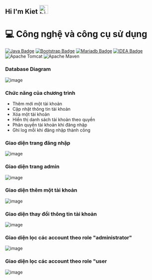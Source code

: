 ## Hi I'm Kiet <img src="https://user-images.githubusercontent.com/1303154/88677602-1635ba80-d120-11ea-84d8-d263ba5fc3c0.gif" width="28px" height="28px" alt="hi">

# 💻 Công nghệ và công cụ sử dụng
[![Java Badge](https://img.shields.io/badge/Java-ED8B00?style=for-the-badge&logo=openjdk&logoColor=white)](#) [![Bootstrap Badge](https://img.shields.io/badge/Bootstrap-563D7C?style=for-the-badge&logo=bootstrap&logoColor=white)](#) [![Mariadb Badge](https://img.shields.io/badge/MariaDB-003545?style=for-the-badge&logo=mariadb&logoColor=white)](#) [![IDEA Badge](https://img.shields.io/badge/IntelliJ_IDEA-000000.svg?style=for-the-badge&logo=intellij-idea&logoColor=white)](#) ![Apache Tomcat](https://img.shields.io/badge/apache%20tomcat-%23F8DC75.svg?style=for-the-badge&logo=apache-tomcat&logoColor=black)
![Apache Maven](https://img.shields.io/badge/Apache%20Maven-C71A36?style=for-the-badge&logo=Apache%20Maven&logoColor=white)

### Database Diagram
![image](https://github.com/user-attachments/assets/5ef38c83-8f21-430f-bf9e-bacff4c15a83)

### Chức năng của chương trình
- Thêm mới một tài khoản
- Cập nhật thông tin tài khoản
- Xóa một tài khoản
- Hiển thị danh sách tài khoản theo quyền
- Phân quyền tài khoản khi đăng nhập
- Ghi log mỗi khi đăng nhập thành công

### Giao diện trang đăng nhập
![image](https://github.com/user-attachments/assets/62886525-25e0-4fd1-9ea2-effbfdb7b935)

### Giao diện trang admin
![image](https://github.com/user-attachments/assets/8ca5f7f2-c921-4ef3-b5de-a9da91663c09)

### Giao diện thêm một tài khoản
![image](https://github.com/user-attachments/assets/614ea429-9b7a-48da-9eb9-084f0415cce4)

### Giao diện thay đổi thông tin tài khoản
![image](https://github.com/user-attachments/assets/052bfcdd-3048-4ef5-9df4-7e843e94729f)

### Giao diện lọc các account theo role "administrator"
![image](https://github.com/user-attachments/assets/c643f457-db01-4d1f-b3b9-a9dd78d08ec6)

### Giao diện lọc các account theo role "user
![image](https://github.com/user-attachments/assets/a79351a4-eb60-4bae-8f37-14a92aa5a948)





